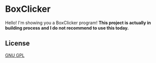 
# BoxClicker

Hello! I'm showing you a BoxClicker program! **This project is actually in building process and I do not recommend to use this today.**
## License

[GNU GPL](https://www.gnu.org/licenses/gpl-3.0.html)

